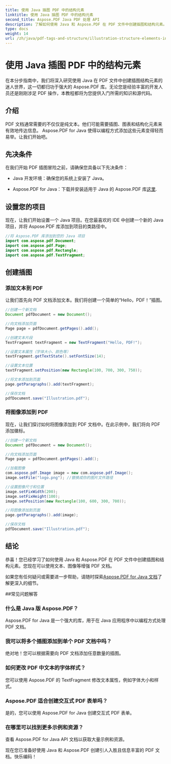 ```yaml
---
title: 使用 Java 插图 PDF 中的结构元素
linktitle: 使用 Java 插图 PDF 中的结构元素
second_title: Aspose.PDF Java PDF 处理 API
description: 了解如何使用 Java 和 Aspose.PDF 在 PDF 文件中创建插图和结构元素。
type: docs
weight: 14
url: /zh/java/pdf-tags-and-structure/illustration-structure-elements-in-pdf-using-java/
---
```


# 使用 Java 插图 PDF 中的结构元素

在本分步指南中，我们将深入研究使用 Java 在 PDF 文件中创建插图结构元素的迷人世界，这一切都归功于强大的 Aspose.PDF 库。无论您是经验丰富的开发人员还是刚刚涉足 PDF 操作，本教程都将为您提供入门所需的知识和源代码。

## 介绍

PDF 文档通常需要的不仅仅是纯文本。他们可能需要插图、图表和结构化元素来有效地传达信息。 Aspose.PDF for Java 使得以编程方式添加这些元素变得轻而易举。让我们开始吧。

## 先决条件

在我们开始 PDF 插图冒险之前，请确保您具备以下先决条件：

- Java 开发环境：确保您的系统上安装了 Java。

-  Aspose.PDF for Java：下载并安装适用于 Java 的 Aspose.PDF 库[这里](https://releases.aspose.com/pdf/java/).

## 设置您的项目

现在，让我们开始设置一个 Java 项目。在您最喜欢的 IDE 中创建一个新的 Java 项目，并将 Aspose.PDF 库添加到项目的类路径中。

```java
//将 Aspose.PDF 库添加到您的 Java 项目
import com.aspose.pdf.Document;
import com.aspose.pdf.Page;
import com.aspose.pdf.Rectangle;
import com.aspose.pdf.TextFragment;
```

## 创建插图

### 添加文本到 PDF

让我们首先向 PDF 文档添加文本。我们将创建一个简单的“Hello，PDF！”插图。

```java
//创建一个新文档
Document pdfDocument = new Document();

//向文档添加页面
Page page = pdfDocument.getPages().add();

//创建文本片段
TextFragment textFragment = new TextFragment("Hello, PDF!");

//设置文本属性（字体大小、颜色等）
textFragment.getTextState().setFontSize(14);

//设置文本位置
textFragment.setPosition(new Rectangle(100, 700, 300, 750));

//将文本添加到页面
page.getParagraphs().add(textFragment);

//保存文档
pdfDocument.save("Illustration.pdf");
```

### 将图像添加到 PDF

现在，让我们探讨如何将图像添加到 PDF 文档中。在此示例中，我们将向 PDF 添加徽标。

```java
//创建一个新文档
Document pdfDocument = new Document();

//向文档添加页面
Page page = pdfDocument.getPages().add();

//加载图像
com.aspose.pdf.Image image = new com.aspose.pdf.Image();
image.setFile("logo.png"); //替换成你的图片文件路径

//设置图像尺寸和位置
image.setFixWidth(200);
image.setFixHeight(100);
image.setPosition(new Rectangle(100, 600, 300, 700));

//将图像添加到页面
page.getParagraphs().add(image);

//保存文档
pdfDocument.save("Illustration.pdf");
```

## 结论

恭喜！您已经学习了如何使用 Java 和 Aspose.PDF 在 PDF 文件中创建插图和结构元素。您现在可以使用文本、图像等增强 PDF 文档。

如果您有任何疑问或需要进一步帮助，请随时探索[Aspose.PDF for Java 文档](https://reference.aspose.com/pdf/java/)了解更深入的细节。

##常见问题解答

### 什么是 Java 版 Aspose.PDF？
   Aspose.PDF for Java 是一个强大的库，用于在 Java 应用程序中以编程方式处理 PDF 文档。

### 我可以将多个插图添加到单个 PDF 文档中吗？
   绝对地！您可以根据需要向 PDF 文档添加任意数量的插图。

### 如何更改 PDF 中文本的字体样式？
   您可以使用 Aspose.PDF 的 TextFragment 修改文本属性，例如字体大小和样式。

### Aspose.PDF 适合创建交互式 PDF 表单吗？
   是的，您可以使用 Aspose.PDF for Java 创建交互式 PDF 表单。

### 在哪里可以找到更多示例和资源？
   查看 Aspose.PDF for Java API 文档以获取大量示例和资源。
   
现在您已准备好使用 Java 和 Aspose.PDF 创建引人入胜且信息丰富的 PDF 文档。快乐编码！